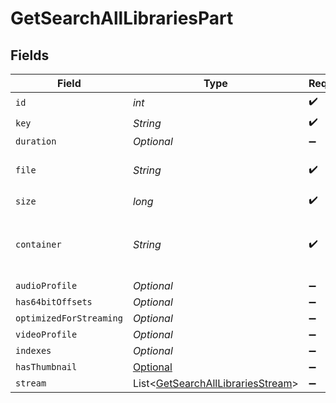 # GetSearchAllLibrariesPart


## Fields

| Field                                                                                                                | Type                                                                                                                 | Required                                                                                                             | Description                                                                                                          | Example                                                                                                              |
| -------------------------------------------------------------------------------------------------------------------- | -------------------------------------------------------------------------------------------------------------------- | -------------------------------------------------------------------------------------------------------------------- | -------------------------------------------------------------------------------------------------------------------- | -------------------------------------------------------------------------------------------------------------------- |
| `id`                                                                                                                 | *int*                                                                                                                | :heavy_check_mark:                                                                                                   | N/A                                                                                                                  | 119542                                                                                                               |
| `key`                                                                                                                | *String*                                                                                                             | :heavy_check_mark:                                                                                                   | N/A                                                                                                                  | /library/parts/119542/1680457526/file.mkv                                                                            |
| `duration`                                                                                                           | *Optional<Integer>*                                                                                                  | :heavy_minus_sign:                                                                                                   | N/A                                                                                                                  | 11558112                                                                                                             |
| `file`                                                                                                               | *String*                                                                                                             | :heavy_check_mark:                                                                                                   | N/A                                                                                                                  | /movies/Avatar The Way of Water (2022)/Avatar.The.Way.of.Water.2022.2160p.WEB-DL.DDP5.1.Atmos.DV.HDR10.HEVC-CMRG.mkv |
| `size`                                                                                                               | *long*                                                                                                               | :heavy_check_mark:                                                                                                   | N/A                                                                                                                  | 36158371307                                                                                                          |
| `container`                                                                                                          | *String*                                                                                                             | :heavy_check_mark:                                                                                                   | The container format of the media file.<br/>                                                                         | mkv                                                                                                                  |
| `audioProfile`                                                                                                       | *Optional<String>*                                                                                                   | :heavy_minus_sign:                                                                                                   | N/A                                                                                                                  | dts                                                                                                                  |
| `has64bitOffsets`                                                                                                    | *Optional<Boolean>*                                                                                                  | :heavy_minus_sign:                                                                                                   | N/A                                                                                                                  | false                                                                                                                |
| `optimizedForStreaming`                                                                                              | *Optional<Boolean>*                                                                                                  | :heavy_minus_sign:                                                                                                   | N/A                                                                                                                  | false                                                                                                                |
| `videoProfile`                                                                                                       | *Optional<String>*                                                                                                   | :heavy_minus_sign:                                                                                                   | N/A                                                                                                                  | main 10                                                                                                              |
| `indexes`                                                                                                            | *Optional<String>*                                                                                                   | :heavy_minus_sign:                                                                                                   | N/A                                                                                                                  | sd                                                                                                                   |
| `hasThumbnail`                                                                                                       | [Optional<GetSearchAllLibrariesHasThumbnail>](../../models/operations/GetSearchAllLibrariesHasThumbnail.md)          | :heavy_minus_sign:                                                                                                   | N/A                                                                                                                  | 1                                                                                                                    |
| `stream`                                                                                                             | List<[GetSearchAllLibrariesStream](../../models/operations/GetSearchAllLibrariesStream.md)>                          | :heavy_minus_sign:                                                                                                   | N/A                                                                                                                  |                                                                                                                      |